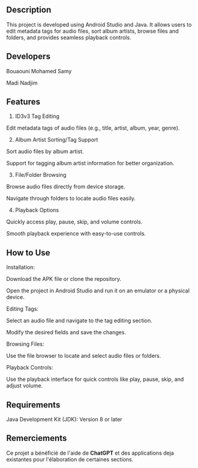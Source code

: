 ## Description

This project is developed using Android Studio and Java. It allows users to edit metadata tags for audio files, sort album artists, browse files and folders, and provides seamless playback controls.

## Developers

Bouaouni Mohamed Samy

Madi Nadjim

## Features

1. ID3v3 Tag Editing

Edit metadata tags of audio files (e.g., title, artist, album, year, genre).

2. Album Artist Sorting/Tag Support

Sort audio files by album artist.

Support for tagging album artist information for better organization.

3. File/Folder Browsing

Browse audio files directly from device storage.

Navigate through folders to locate audio files easily.

4. Playback Options

Quickly access play, pause, skip, and volume controls.

Smooth playback experience with easy-to-use controls.

## How to Use

Installation:

Download the APK file or clone the repository.

Open the project in Android Studio and run it on an emulator or a physical device.

Editing Tags:

Select an audio file and navigate to the tag editing section.

Modify the desired fields and save the changes.

Browsing Files:

Use the file browser to locate and select audio files or folders.

Playback Controls:

Use the playback interface for quick controls like play, pause, skip, and adjust volume.

## Requirements


Java Development Kit (JDK): Version 8 or later
## Remerciements
Ce projet a bénéficié de l'aide de **ChatGPT** et des applications deja existantes pour l'élaboration de certaines sections.



